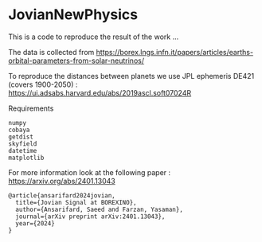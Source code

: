 # JovianNewPhysics

This is a code to reproduce the result of the work ...


The data is collected from
https://borex.lngs.infn.it/papers/articles/earths-orbital-parameters-from-solar-neutrinos/


To reproduce the distances between planets we use JPL ephemeris DE421 (covers 1900-2050) : https://ui.adsabs.harvard.edu/abs/2019ascl.soft07024R


Requirements 
  
    numpy 
    cobaya
    getdist
    skyfield
    datetime
    matplotlib


For more information look at the following paper : https://arxiv.org/abs/2401.13043

    @article{ansarifard2024jovian,
      title={Jovian Signal at BOREXINO},
      author={Ansarifard, Saeed and Farzan, Yasaman},
      journal={arXiv preprint arXiv:2401.13043},
      year={2024}
    }






